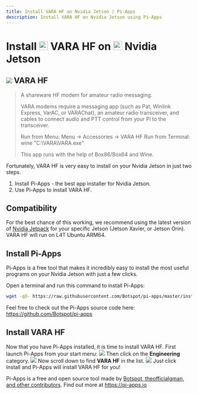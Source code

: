 ```yaml
---
title: Install VARA HF on Nvidia Jetson | Pi-Apps
description: Install VARA HF on Nvidia Jetson using Pi-Apps
---
```

<div class="simple-install-content content">

# Install <img src="/img/app-icons/VARA HF/icon-64.png" height=24> VARA HF on <img src=/img/other-icons/nvidia-icon.svg height=24> Nvidia Jetson

## <img src="/img/app-icons/VARA HF/icon-64.png"> VARA HF
> A shareware HF modem for amateur radio messaging.
> 
> VARA modems require a messaging app (such as Pat, Winlink Express, VarAC, or VARAChat), an amateur radio transceiver, and cables to connect audio and PTT control from your Pi to the transceiver.
> 
> Run from Menu: Menu -> Accessories -> VARA HF
> Run from Terminal: wine "C:\VARA\VARA.exe"
> 
> This app runs with the help of Box86/Box64 and Wine.

Fortunately, VARA HF is very easy to install on your Nvidia Jetson in just two steps.
1. Install Pi-Apps - the best app installer for Nvidia Jetson.
2. Use Pi-Apps to install VARA HF.
</div>
<div class="simple-install-content content">

## Compatibility
For the best chance of this working, we recommend using the latest version of [Nvidia Jetpack](https://developer.nvidia.com/embedded/jetpack-archive) for your specific Jetson (Jetson Xavier, or Jetson Orin).
VARA HF will run on L4T Ubuntu ARM64.
</div>
<div class="simple-install-content content">

## Install Pi-Apps

Pi-Apps is a free tool that makes it incredibly easy to install the most useful programs on your Nvidia Jetson with just a few clicks.

Open a terminal and run this command to install Pi-Apps:
```bash
wget -qO- https://raw.githubusercontent.com/Botspot/pi-apps/master/install | bash
```
Feel free to check out the Pi-Apps source code here: https://github.com/Botspot/pi-apps
</div>
<div class="simple-install-content content">

## Install VARA HF

Now that you have Pi-Apps installed, it is time to install VARA HF.
First launch Pi-Apps from your start menu:
<img src="/img/start-menu.png">
Then click on the <b>Engineering</b> category.
<img src="/img/category-selections/Engineering.png">
Now scroll down to find <b>VARA HF</b> in the list.
<img src="/img/app-icons/VARA HF/app-selection.png">
Just click Install and Pi-Apps will install VARA HF for you!
</div>
<div class="simple-install-content content">

Pi-Apps is a free and open source tool made by [Botspot, theofficialgman, and other contributors](/about/#contributors). Find out more at https://pi-apps.io
</div>
